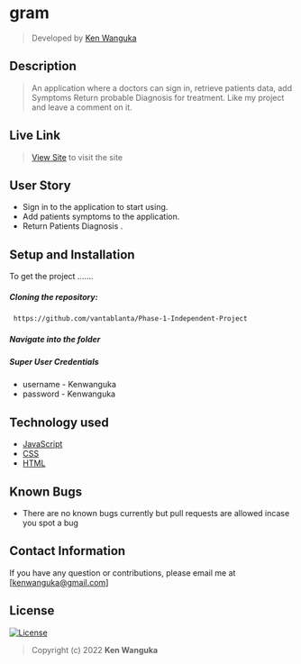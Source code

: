 # gram
>Developed by [Ken Wanguka](https://github.com/nitramnek)  
  
## Description  
>An application where a doctors can sign in, retrieve patients data, add Symptoms Return probable Diagnosis for treatment. Like my project and leave a comment on it.

##  Live Link  
>[View Site](https://nitramnek.com)  to visit the site
  

## User Story  
  
* Sign in to the application to start using.
* Add patients symptoms to the application.
* Return Patients Diagnosis .
    
## Setup and Installation  
To get the project .......  
  
##### Cloning the repository:  
```bash 
 https://github.com/vantablanta/Phase-1-Independent-Project
```
##### Navigate into the folder
 <!-- ```bash 
cd project-gram
```
##### Install and activate Virtual  
 ```bash 
pipenv shell 
```  
##### Install Dependencies  
 ```bash 
 pipenv sync
```  
##### Setup Database  
  SetUp your database User,Password, Host then make migrate  
 ```bash 
python manage.py makemigrations gram_app
 ``` 
 Now Migrate  
 ```bash 
 python manage.py migrate 
``` -->
##### Super User Credentials 
* username - Kenwanguka
* password -  Kenwanguka

<!-- ##### Run the application  
 ```bash 
 python manage.py runserver 
``` 
##### Testing the application  
 ```bash 
 python manage.py test 
```
Open the application on your browser `127.0.0.1:8000`.  
   -->
## Technology used  
  
* [JavaScript](https://www.javascript.com/)  
* [CSS](https://www.w3schools.com/css/)  
* [HTML](https://www.w3schools.com/html)  
  
  
## Known Bugs  
* There are no known bugs currently but pull requests are allowed incase you spot a bug  
  
## Contact Information   
If you have any question or contributions, please email me at [kenwanguka@gmail.com]  
  
## License 

[![License](https://img.shields.io/packagist/l/loopline-systems/closeio-api-wrapper.svg)](https://github.com/nitramnek/gram/blob/master/LICENSE)  
>Copyright (c) 2022 **Ken Wanguka**
